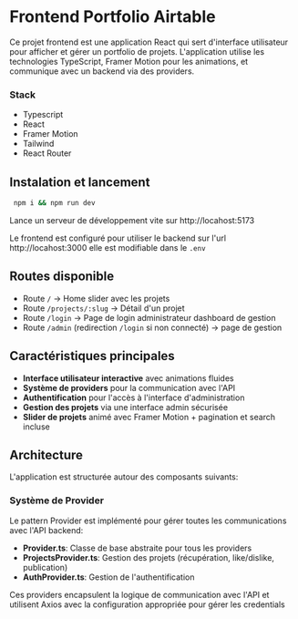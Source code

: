 # Frontend Portfolio Airtable

Ce projet frontend est une application React qui sert d'interface utilisateur pour afficher et gérer un portfolio de projets. L'application utilise les technologies TypeScript, Framer Motion pour les animations, et communique avec un backend via des providers.

### Stack
- Typescript
- React
- Framer Motion
- Tailwind
- React Router

## Instalation et lancement

```bash
 npm i && npm run dev
```
Lance un serveur de développement vite sur http://locahost:5173

Le frontend est configuré pour utiliser le backend sur l'url http://locahost:3000 elle est modifiable dans le `.env`


## Routes disponible

- Route `/` -> Home slider avec les projets
- Route `/projects/:slug` -> Détail d'un projet
- Route `/login` -> Page de login administrateur dashboard de gestion
- Route `/admin` (redirection `/login` si non connecté) -> page de gestion 

## Caractéristiques principales

- **Interface utilisateur interactive** avec animations fluides
- **Système de providers** pour la communication avec l'API
- **Authentification** pour l'accès à l'interface d'administration
- **Gestion des projets** via une interface admin sécurisée
- **Slider de projets** animé avec Framer Motion + pagination et search incluse

## Architecture

L'application est structurée autour des composants suivants:

### Système de Provider

Le pattern Provider est implémenté pour gérer toutes les communications avec l'API backend:

- **Provider.ts**: Classe de base abstraite pour tous les providers
- **ProjectsProvider.ts**: Gestion des projets (récupération, like/dislike, publication)
- **AuthProvider.ts**: Gestion de l'authentification

Ces providers encapsulent la logique de communication avec l'API et utilisent Axios avec la configuration appropriée pour gérer les credentials
